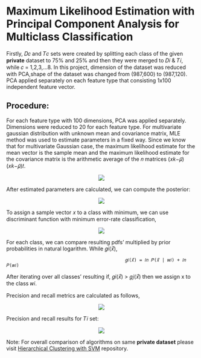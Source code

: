 # Maximum Likelihood Estimation with Principal Component Analysis for Multiclass Classification

Firstly, 𝐷𝑐 and 𝑇𝑐 sets were created by splitting each class of the given **private** dataset to 75% and 25% and then they were merged to 𝐷𝑖 & 𝑇𝑖, while 𝑐 = 1,2,3,…8. In this project, dimension of the dataset was reduced with PCA,shape of the dataset was changed from (987,600) to (987,120). PCA applied separately on each feature type that consisting 1x100 independent feature vector.

## Procedure:

For each feature type with 100 dimensions, PCA was applied separately. Dimensions were reduced to 20 for each feature type. For multivariate gaussian distribution with unknown mean and covariance matrix, MLE method was used to estimate parameters in a fixed way. Since we know that for multivariate Gaussian case, the maximum likelihood estimate for the mean vector is the sample mean and the maximum likelihood estimate for the covariance matrix is the arithmetic average of the 𝑛 matrices (𝑥𝑘−𝜇̂)(𝑥𝑘−𝜇̂)𝑡.

<p align="center">
  <img src="https://i.ibb.co/BKRYkJ5/Screenshot-1.png">
</p>

After estimated parameters are calculated, we can compute the posterior:

<p align="center">
  <img src="https://i.ibb.co/Drdh88m/Screenshot-2.png">
</p>
To assign a sample vector 𝑥 to a class with minimum, we can use discriminant function with minimum error-rate classification,

<p align="center">
  <img src="https://i.ibb.co/DCMNBjz/Screenshot-3.png">
</p>
For each class, we can compare resulting pdfs’ multiplied by prior probabilities in natural logarithm. While 𝑔𝑖(𝑥⃗),

                                                𝑔𝑖(𝑥⃗) = 𝑙𝑛 𝑃(𝑥⃗ | 𝑤𝑖) + 𝑙𝑛 𝑃(𝑤𝑖)

After iterating over all classes’ resulting if, 𝑔𝑖(𝑥⃗) > 𝑔𝑗(𝑥⃗) then we assign x to the class 𝑤𝑖.

Precision and recall metrics are calculated as follows,

<p align="center">
  <img src="https://i.ibb.co/sb8FCcY/Screenshot-4.png">
</p>
Precision and recall results for 𝑇𝑖 set:

<p align="center">
  <img src="https://i.ibb.co/bFzT9mZ/Screenshot-5.png">
</p>

Note: For overall comparison of algorithms on same **private dataset** please visit [Hierarchical Clustering with SVM](https://github.com/mburakbozbey/hierarchical-clustering-with-svm) repository.
